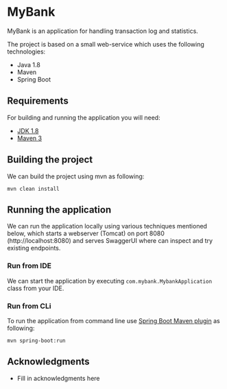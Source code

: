 # MyBank
MyBank is an application for handling transaction log and statistics.

The project is based on a small web-service which uses the following technologies:

- Java 1.8
- Maven
- Spring Boot

## Requirements

For building and running the application you will need:

- [JDK 1.8](http://www.oracle.com/technetwork/java/javase/downloads/jdk8-downloads-2133151.html)
- [Maven 3](https://maven.apache.org)

## Building the project
We can build the project using mvn as following:

```shell
mvn clean install
```

## Running the application
We can run the application locally using various techniques mentioned below, 
which starts a webserver (Tomcat) on port 8080 (http://localhost:8080) and serves SwaggerUI where can inspect and try existing endpoints.

### Run from IDE

We can start the application by executing `com.mybank.MybankApplication` class from your IDE.

### Run from CLi
To run the application from command line use [Spring Boot Maven plugin](https://docs.spring.io/spring-boot/docs/current/reference/html/build-tool-plugins-maven-plugin.html) as following:

```shell
mvn spring-boot:run
```

## Acknowledgments

- Fill in acknowledgments here